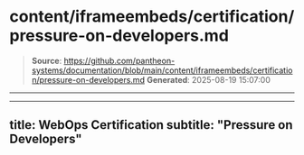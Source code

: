 # content/iframeembeds/certification/pressure-on-developers.md

> **Source**: https://github.com/pantheon-systems/documentation/blob/main/content/iframeembeds/certification/pressure-on-developers.md
> **Generated**: 2025-08-19 15:07:00

---

---
title: WebOps Certification
subtitle: "Pressure on Developers"
---

<Partial file="certification-guide/pressure-on-developers.md" />

